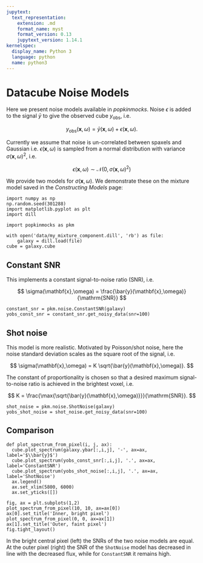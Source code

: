 ```yaml
---
jupytext:
  text_representation:
    extension: .md
    format_name: myst
    format_version: 0.13
    jupytext_version: 1.14.1
kernelspec:
  display_name: Python 3
  language: python
  name: python3
---
```


# Datacube Noise Models

Here we present noise models available in _popkinmocks_. Noise $\epsilon$ is added to the signal $\bar{y}$ to give the observed cube $y_\mathrm{obs}$, i.e.

$$
y_\mathrm{obs}(\mathbf{x},\omega) = 
  \bar{y}(\mathbf{x},\omega) + \epsilon(\mathbf{x},\omega).
$$

Currently we assume that noise is un-correlated between spaxels and Gaussian i.e. $\epsilon(\mathbf{x},\omega)$ is sampled from a normal distribution with variance $\sigma(\mathbf{x},\omega)^2$, i.e.

$$
\epsilon(\mathbf{x},\omega) \sim \mathcal{N}(0, \sigma(\mathbf{x},\omega)^2)
$$

We provide two models for $\sigma(\mathbf{x},\omega)$. We demonstrate these on the mixture model saved in the _Constructing Models_ page:

```{code-cell}
import numpy as np
np.random.seed(301288)
import matplotlib.pyplot as plt
import dill

import popkinmocks as pkm

with open('data/my_mixture_component.dill', 'rb') as file:
    galaxy = dill.load(file)
cube = galaxy.cube
```

## Constant SNR

This implements a constant signal-to-noise ratio (SNR), i.e.

$$
\sigma(\mathbf{x},\omega) = \frac{\bar{y}(\mathbf{x},\omega)}{\mathrm{SNR}}
$$

```{code-cell}
constant_snr = pkm.noise.ConstantSNR(galaxy)
yobs_const_snr = constant_snr.get_noisy_data(snr=100)
```

## Shot noise

This model is more realistic. Motivated by Poisson/shot noise, here the noise standard deviation scales as the square root of the signal, i.e.

$$
\sigma(\mathbf{x},\omega) = K \sqrt{\bar{y}(\mathbf{x},\omega)}.
$$

The constant of proportionality is chosen so that a desired maximum signal-to-noise ratio is achieved in the brightest voxel, i.e.

$$
K = \frac{\max{\sqrt{\bar{y}(\mathbf{x},\omega)}}}{\mathrm{SNR}}.
$$

```{code-cell}
shot_noise = pkm.noise.ShotNoise(galaxy)
yobs_shot_noise = shot_noise.get_noisy_data(snr=100)
```

## Comparison

```{code-cell}
def plot_spectrum_from_pixel(i, j, ax):
  cube.plot_spectrum(galaxy.ybar[:,i,j], '-', ax=ax, label='$\\bar{y}$')
  cube.plot_spectrum(yobs_const_snr[:,i,j], '.', ax=ax, label='ConstantSNR')
  cube.plot_spectrum(yobs_shot_noise[:,i,j], '.', ax=ax, label='ShotNoise')
  ax.legend()
  ax.set_xlim(5800, 6000)
  ax.set_yticks([])

fig, ax = plt.subplots(1,2)
plot_spectrum_from_pixel(10, 10, ax=ax[0])
ax[0].set_title('Inner, bright pixel')
plot_spectrum_from_pixel(0, 0, ax=ax[1])
ax[1].set_title('Outer, faint pixel')
fig.tight_layout()
```

In the bright central pixel (left) the SNRs of the two noise models are equal. At the outer pixel (right) the SNR of the `ShotNoise` model has decreased in line with the decreased flux, while for `ConstantSNR` it remains high.